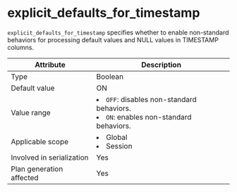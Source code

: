 # explicit_defaults_for_timestamp

`explicit_defaults_for_timestamp` specifies whether to enable non-standard behaviors for processing default values and NULL values in TIMESTAMP columns.

| **Attribute** | **Description** |
|----------|------------------------------------------------------------------------------------------------------------|
| Type | Boolean |
| Default value | ON |
| Value range | <li> `OFF`: disables non-standard behaviors.   <li> `ON`: enables non-standard behaviors. |
| Applicable scope | <li> Global   <li> Session |
| Involved in serialization | Yes |
| Plan generation affected | Yes |
